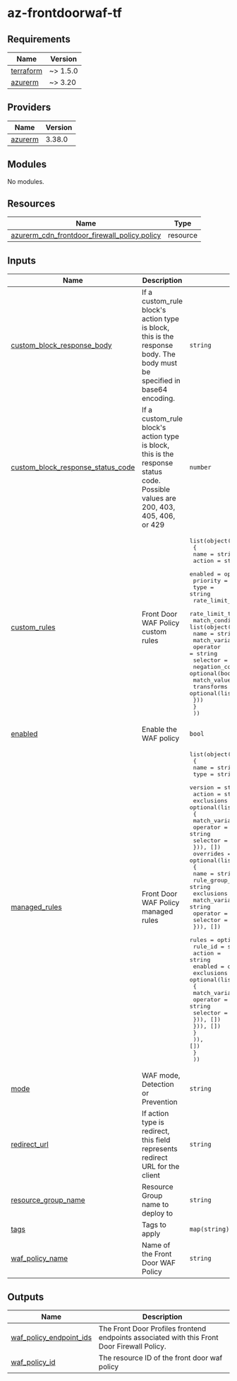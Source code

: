 # az-frontdoorwaf-tf
<!-- BEGIN_TF_DOCS -->
## Requirements

| Name | Version |
|------|---------|
| <a name="requirement_terraform"></a> [terraform](#requirement\_terraform) | ~> 1.5.0 |
| <a name="requirement_azurerm"></a> [azurerm](#requirement\_azurerm) | ~> 3.20 |

## Providers

| Name | Version |
|------|---------|
| <a name="provider_azurerm"></a> [azurerm](#provider\_azurerm) | 3.38.0 |

## Modules

No modules.

## Resources

| Name | Type |
|------|------|
| [azurerm_cdn_frontdoor_firewall_policy.policy](https://registry.terraform.io/providers/hashicorp/azurerm/latest/docs/resources/cdn_frontdoor_firewall_policy) | resource |

## Inputs

| Name | Description | Type | Default | Required |
|------|-------------|------|---------|:--------:|
| <a name="input_custom_block_response_body"></a> [custom\_block\_response\_body](#input\_custom\_block\_response\_body) | If a custom\_rule block's action type is block, this is the response body. The body must be specified in base64 encoding. | `string` | `null` | no |
| <a name="input_custom_block_response_status_code"></a> [custom\_block\_response\_status\_code](#input\_custom\_block\_response\_status\_code) | If a custom\_rule block's action type is block, this is the response status code. Possible values are 200, 403, 405, 406, or 429 | `number` | `403` | no |
| <a name="input_custom_rules"></a> [custom\_rules](#input\_custom\_rules) | Front Door WAF Policy custom rules | <pre>list(object(<br>    {<br>      name                           = string<br>      action                         = string<br>      enabled                        = optional(bool, true)<br>      priority                       = number<br>      type                           = string<br>      rate_limit_duration_in_minutes = optional(number)<br>      rate_limit_threshold           = optional(number)<br>      match_conditions = list(object({<br>        name               = string<br>        match_variable     = string<br>        operator           = string<br>        selector           = optional(string)<br>        negation_condition = optional(bool, false)<br>        match_values       = list(string)<br>        transforms         = optional(list(string))<br>      }))<br>    }<br>  ))</pre> | `[]` | no |
| <a name="input_enabled"></a> [enabled](#input\_enabled) | Enable the WAF policy | `bool` | `true` | no |
| <a name="input_managed_rules"></a> [managed\_rules](#input\_managed\_rules) | Front Door WAF Policy managed rules | <pre>list(object(<br>    {<br>      name    = string<br>      type    = string<br>      version = string<br>      action  = string<br>      exclusions = optional(list(object(<br>        {<br>          match_variable = string<br>          operator       = string<br>          selector       = string<br>      })), [])<br>      overrides = optional(list(object(<br>        {<br>          name            = string<br>          rule_group_name = string<br>          exclusions = optional(list(object({<br>            match_variable = string<br>            operator       = string<br>            selector       = string<br>          })), [])<br>          rules = optional(list(object({<br>            rule_id = string<br>            action  = string<br>            enabled = optional(bool, true)<br>            exclusions = optional(list(object(<br>              {<br>                match_variable = string<br>                operator       = string<br>                selector       = string<br>            })), [])<br>          })), [])<br>        }<br>      )), [])<br>    }<br>  ))</pre> | `[]` | no |
| <a name="input_mode"></a> [mode](#input\_mode) | WAF mode, Detection or Prevention | `string` | `"Prevention"` | no |
| <a name="input_redirect_url"></a> [redirect\_url](#input\_redirect\_url) | If action type is redirect, this field represents redirect URL for the client | `string` | `null` | no |
| <a name="input_resource_group_name"></a> [resource\_group\_name](#input\_resource\_group\_name) | Resource Group name to deploy to | `string` | n/a | yes |
| <a name="input_tags"></a> [tags](#input\_tags) | Tags to apply | `map(string)` | n/a | yes |
| <a name="input_waf_policy_name"></a> [waf\_policy\_name](#input\_waf\_policy\_name) | Name of the Front Door WAF Policy | `string` | n/a | yes |

## Outputs

| Name | Description |
|------|-------------|
| <a name="output_waf_policy_endpoint_ids"></a> [waf\_policy\_endpoint\_ids](#output\_waf\_policy\_endpoint\_ids) | The Front Door Profiles frontend endpoints associated with this Front Door Firewall Policy. |
| <a name="output_waf_policy_id"></a> [waf\_policy\_id](#output\_waf\_policy\_id) | The resource ID of the front door waf policy |
<!-- END_TF_DOCS -->
